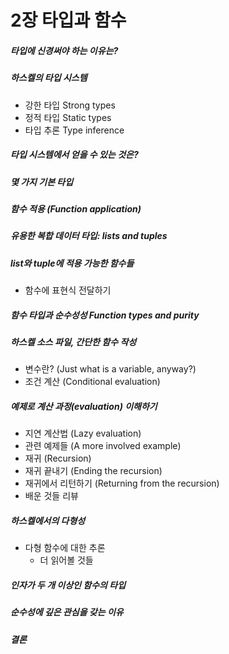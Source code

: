 # 2장 타입과 함수

##### 타입에 신경써야 하는 이유는?

##### 하스켈의 타입 시스템
* 강한 타입 Strong types
* 정적 타입 Static types
* 타입 추론 Type inference

##### 타입 시스템에서 얻을 수 있는 것은?

##### 몇 가지 기본 타입

##### 함수 적용 (Function application)

##### 유용한 복합 데이터 타입: lists and tuples

##### list와 tuple에 적용 가능한 함수들
* 함수에 표현식 전달하기

##### 함수 타입과 순수성성 Function types and purity

##### 하스켈 소스 파일, 간단한 함수 작성
* 변수란? (Just what is a variable, anyway?)
* 조건 계산 (Conditional evaluation)

##### 예제로 계산 과정(evaluation) 이해하기
* 지연 계산법 (Lazy evaluation)
* 관련 예제들 (A more involved example)
* 재귀 (Recursion)
* 재귀 끝내기 (Ending the recursion)
* 재귀에서 리턴하기 (Returning from the recursion)
* 배운 것들 리뷰

##### 하스켈에서의 다형성
* 다형 함수에 대한 추론
  * 더 읽어볼 것들

##### 인자가 두 개 이상인 함수의 타입

##### 순수성에 깊은 관심을 갖는 이유

##### 결론

